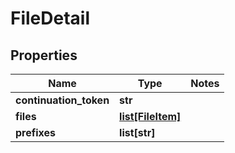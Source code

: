 # FileDetail

## Properties
Name | Type | Notes
------------ | ------------- | -------------
**continuation_token** | **str** |
**files** | [**list[FileItem]**](FileItem.md) |
**prefixes** | **list[str]** |


